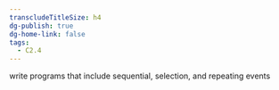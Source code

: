 ```yaml
---
transcludeTitleSize: h4
dg-publish: true
dg-home-link: false
tags:
  - C2.4
---
```

write programs that include sequential, selection, and repeating events